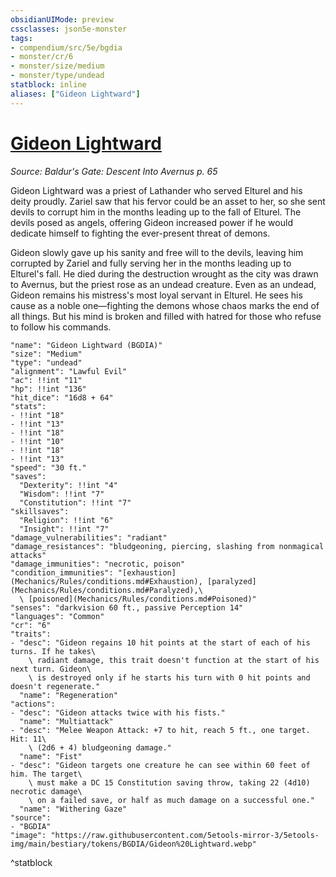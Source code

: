 ```yaml
---
obsidianUIMode: preview
cssclasses: json5e-monster
tags:
- compendium/src/5e/bgdia
- monster/cr/6
- monster/size/medium
- monster/type/undead
statblock: inline
aliases: ["Gideon Lightward"]
---
```

# [Gideon Lightward](Mechanics\bestiary\npc/gideon-lightward-bgdia.md)
*Source: Baldur's Gate: Descent Into Avernus p. 65*  

Gideon Lightward was a priest of Lathander who served Elturel and his deity proudly. Zariel saw that his fervor could be an asset to her, so she sent devils to corrupt him in the months leading up to the fall of Elturel. The devils posed as angels, offering Gideon increased power if he would dedicate himself to fighting the ever-present threat of demons.

Gideon slowly gave up his sanity and free will to the devils, leaving him corrupted by Zariel and fully serving her in the months leading up to Elturel's fall. He died during the destruction wrought as the city was drawn to Avernus, but the priest rose as an undead creature. Even as an undead, Gideon remains his mistress's most loyal servant in Elturel. He sees his cause as a noble one—fighting the demons whose chaos marks the end of all things. But his mind is broken and filled with hatred for those who refuse to follow his commands.

```statblock
"name": "Gideon Lightward (BGDIA)"
"size": "Medium"
"type": "undead"
"alignment": "Lawful Evil"
"ac": !!int "11"
"hp": !!int "136"
"hit_dice": "16d8 + 64"
"stats":
- !!int "18"
- !!int "13"
- !!int "18"
- !!int "10"
- !!int "18"
- !!int "13"
"speed": "30 ft."
"saves":
  "Dexterity": !!int "4"
  "Wisdom": !!int "7"
  "Constitution": !!int "7"
"skillsaves":
  "Religion": !!int "6"
  "Insight": !!int "7"
"damage_vulnerabilities": "radiant"
"damage_resistances": "bludgeoning, piercing, slashing from nonmagical attacks"
"damage_immunities": "necrotic, poison"
"condition_immunities": "[exhaustion](Mechanics/Rules/conditions.md#Exhaustion), [paralyzed](Mechanics/Rules/conditions.md#Paralyzed),\
  \ [poisoned](Mechanics/Rules/conditions.md#Poisoned)"
"senses": "darkvision 60 ft., passive Perception 14"
"languages": "Common"
"cr": "6"
"traits":
- "desc": "Gideon regains 10 hit points at the start of each of his turns. If he takes\
    \ radiant damage, this trait doesn't function at the start of his next turn. Gideon\
    \ is destroyed only if he starts his turn with 0 hit points and doesn't regenerate."
  "name": "Regeneration"
"actions":
- "desc": "Gideon attacks twice with his fists."
  "name": "Multiattack"
- "desc": "Melee Weapon Attack: +7 to hit, reach 5 ft., one target. Hit: 11\
    \ (2d6 + 4) bludgeoning damage."
  "name": "Fist"
- "desc": "Gideon targets one creature he can see within 60 feet of him. The target\
    \ must make a DC 15 Constitution saving throw, taking 22 (4d10) necrotic damage\
    \ on a failed save, or half as much damage on a successful one."
  "name": "Withering Gaze"
"source":
- "BGDIA"
"image": "https://raw.githubusercontent.com/5etools-mirror-3/5etools-img/main/bestiary/tokens/BGDIA/Gideon%20Lightward.webp"
```
^statblock